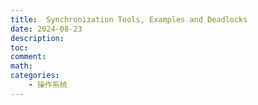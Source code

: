```yaml
---
title:  Synchronization Tools, Examples and Deadlocks
date: 2024-08-23
description: 
toc: 
comment: 
math:
categories:
    - 操作系统
---
```


